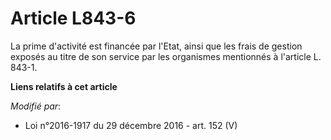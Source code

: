 # Article L843-6

La prime d'activité est financée par l'Etat, ainsi que les frais de gestion exposés au titre de son service par les
organismes mentionnés à l'article L. 843-1.

**Liens relatifs à cet article**

_Modifié par_:

  - Loi n°2016-1917 du 29 décembre 2016 - art. 152 (V)
